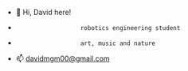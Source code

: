 - 👋 Hi, David here!
-                       robotics engineering student
-                       art, music and nature


- 📫 davidmgm00@gmail.com 

<!---
DaviDiemme/DaviDiemme is a ✨ special ✨ repository because its `README.md` (this file) appears on your GitHub profile.
You can click the Preview link to take a look at your changes.
--->
